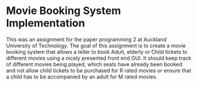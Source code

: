 # Movie Booking System Implementation
This was an assignment for the paper programming 2 at Auckland University of Technology.
The goal of this assignment is to create a movie booking system that allows a teller to book Adult, elderly or Child tickets to different movies using a nicely presented front end GUI. It should keep track of different movies being played, which seats have already been booked and not allow child tickets to be purchased for R rated movies or ensure that a child has to be accompanied by an adult for M rated movies.
